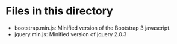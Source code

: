 Files in this directory
=======================

- bootstrap.min.js: Minified version of the Bootstrap 3 javascript.
- jquery.min.js: Minified version of jquery 2.0.3
